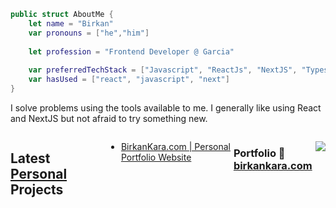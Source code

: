 ```swift
public struct AboutMe {
    let name = "Birkan"
    var pronouns = ["he","him"]
    
    let profession = "Frontend Developer @ Garcia"
    
    var preferredTechStack = ["Javascript", "ReactJs", "NextJS", "Typescript"]
    var hasUsed = ["react", "javascript", "next"]
}
```

I solve problems using the tools available to me. I generally like using React and NextJS but not afraid to try something new.

<div style="display:flex;justify-content:center;">


## Latest [Personal](https://birkankara.com/projects) Projects

- [BirkanKara.com | Personal Portfolio Website](https://birkankara.com/)

### Portfolio 🧰 <a href="https://birkankara.com">birkankara.com</a>


![](https://komarev.com/ghpvc/?username=birkankara)
